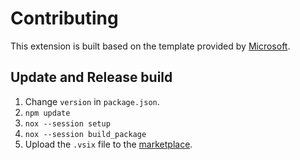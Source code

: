 # Contributing

This extension is built based on the template provided by [Microsoft](https://github.com/microsoft/vscode-python-tools-extension-template).

## Update and Release build

1. Change `version` in `package.json`.
2. `npm update`
3. `nox --session setup`
4. `nox --session build_package`
5. Upload the `.vsix` file to the [marketplace](https://marketplace.visualstudio.com/manage/publishers/koen1999).
